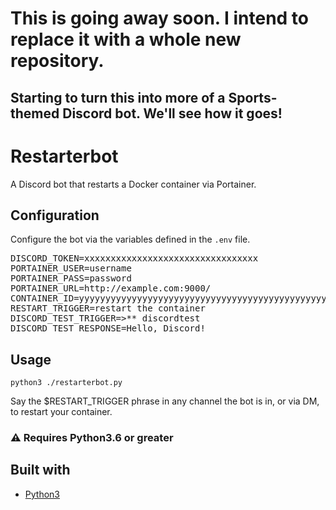 # This is going away soon. I intend to replace it with a whole new repository.



## Starting to turn this into more of a Sports-themed Discord bot. We'll see how it goes!

# Restarterbot

A Discord bot that restarts a Docker container via Portainer.

## Configuration

Configure the bot via the variables defined in the `.env` file.

<pre>
DISCORD_TOKEN=xxxxxxxxxxxxxxxxxxxxxxxxxxxxxxxxx
PORTAINER_USER=username
PORTAINER_PASS=password
PORTAINER_URL=http://example.com:9000/
CONTAINER_ID=yyyyyyyyyyyyyyyyyyyyyyyyyyyyyyyyyyyyyyyyyyyyyyyyyyyyyyyyyyyyyyyy
RESTART_TRIGGER=restart the container
DISCORD_TEST_TRIGGER=>** discordtest
DISCORD_TEST_RESPONSE=Hello, Discord!
</pre>

## Usage

`python3 ./restarterbot.py`

Say the $RESTART_TRIGGER phrase in any channel the bot is in, or via DM, to restart your container.

### :warning: Requires Python3.6 or greater

## Built with

- [Python3](https://docs.python.org/3/)
